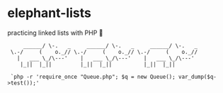 # elephant-lists
practicing linked lists with PHP 🐘

```
     ______/ \-.   _     ______/ \-.   _     ______/ \-.   _ 
 \.-/     (    o._// \.-/     (    o._// \.-/     (    o._//
   |   ___ \_/\---'    |   ___ \_/\---'    |   ___ \_/\---'
    |_||  |_||         |_||  |_||          |_||  |_||     

 `php -r 'require_once "Queue.php"; $q = new Queue(); var_dump($q->test());'
```
